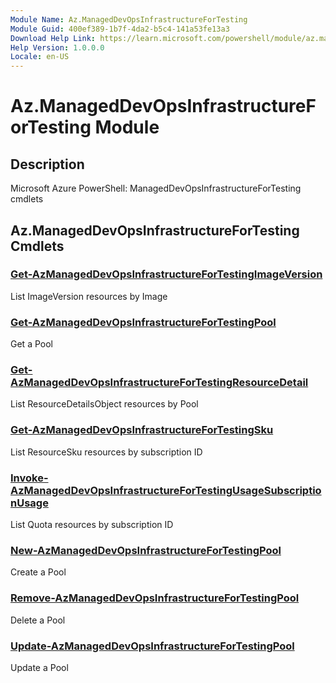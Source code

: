 ```yaml
---
Module Name: Az.ManagedDevOpsInfrastructureForTesting
Module Guid: 400ef389-1b7f-4da2-b5c4-141a53fe13a3
Download Help Link: https://learn.microsoft.com/powershell/module/az.manageddevopsinfrastructurefortesting
Help Version: 1.0.0.0
Locale: en-US
---
```


# Az.ManagedDevOpsInfrastructureForTesting Module
## Description
Microsoft Azure PowerShell: ManagedDevOpsInfrastructureForTesting cmdlets

## Az.ManagedDevOpsInfrastructureForTesting Cmdlets
### [Get-AzManagedDevOpsInfrastructureForTestingImageVersion](Get-AzManagedDevOpsInfrastructureForTestingImageVersion.md)
List ImageVersion resources by Image

### [Get-AzManagedDevOpsInfrastructureForTestingPool](Get-AzManagedDevOpsInfrastructureForTestingPool.md)
Get a Pool

### [Get-AzManagedDevOpsInfrastructureForTestingResourceDetail](Get-AzManagedDevOpsInfrastructureForTestingResourceDetail.md)
List ResourceDetailsObject resources by Pool

### [Get-AzManagedDevOpsInfrastructureForTestingSku](Get-AzManagedDevOpsInfrastructureForTestingSku.md)
List ResourceSku resources by subscription ID

### [Invoke-AzManagedDevOpsInfrastructureForTestingUsageSubscriptionUsage](Invoke-AzManagedDevOpsInfrastructureForTestingUsageSubscriptionUsage.md)
List Quota resources by subscription ID

### [New-AzManagedDevOpsInfrastructureForTestingPool](New-AzManagedDevOpsInfrastructureForTestingPool.md)
Create a Pool

### [Remove-AzManagedDevOpsInfrastructureForTestingPool](Remove-AzManagedDevOpsInfrastructureForTestingPool.md)
Delete a Pool

### [Update-AzManagedDevOpsInfrastructureForTestingPool](Update-AzManagedDevOpsInfrastructureForTestingPool.md)
Update a Pool

